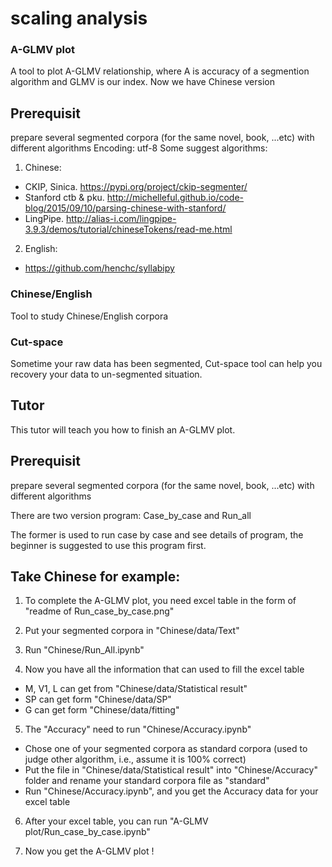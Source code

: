 # scaling analysis

### A-GLMV plot
A tool to plot A-GLMV relationship, where A is accuracy of a segmention algorithm and GLMV is our index.
Now we have Chinese version

## Prerequisit
prepare several segmented corpora (for the same novel, book, ...etc) with different algorithms
Encoding: utf-8
Some suggest algorithms:

1. Chinese:
* CKIP, Sinica. https://pypi.org/project/ckip-segmenter/
* Stanford ctb & pku. http://michelleful.github.io/code-blog/2015/09/10/parsing-chinese-with-stanford/
* LingPipe. http://alias-i.com/lingpipe-3.9.3/demos/tutorial/chineseTokens/read-me.html

2. English:
* https://github.com/henchc/syllabipy

### Chinese/English
Tool to study Chinese/English corpora
### Cut-space
Sometime your raw data has been segmented, Cut-space tool can help you recovery your data to un-segmented situation.

Tutor
-------------------
This tutor will teach you how to finish an A-GLMV plot.
## Prerequisit
prepare several segmented corpora (for the same novel, book, ...etc) with different algorithms

There are two version program: Case_by_case and Run_all

The former is used to run case by case and see details of program, the beginner is suggested to use this program first.

## Take Chinese for example:

1. To complete the A-GLMV plot, you need excel table in the form of "readme of Run_case_by_case.png"

2. Put your segmented corpora in "Chinese/data/Text"

3. Run "Chinese/Run_All.ipynb"

4. Now you have all the information that can used to fill the excel table
* M, V1, L can get from "Chinese/data/Statistical result"
* SP can get form "Chinese/data/SP"
* G can get form "Chinese/data/fitting"

5. The "Accuracy" need to run "Chinese/Accuracy.ipynb"
* Chose one of your segmented corpora as standard corpora (used to judge other algorithm, i.e., assume it is 100% correct)
* Put the file in "Chinese/data/Statistical result" into "Chinese/Accuracy" folder and rename your standard corpora file as "standard"
* Run "Chinese/Accuracy.ipynb", and you get the Accuracy data for your excel table

6. After your excel table, you can run "A-GLMV plot/Run_case_by_case.ipynb"

7. Now you get the A-GLMV plot !
